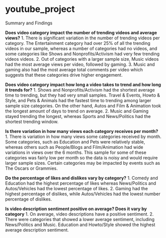 # youtube_project
Summary and Findings 

**Does video category impact the number of trending videos and average views?**
    1. There is significant variation in the number of trending videos per category. The Entertainment category had over 25% of all the trending videos in our sample, whereas a number of categories had no videos, and some categories like Shows and Nonprofits/Activism had very few trending videos videos. 
    2. Out of categories with a larger sample size, Music videos had the most average views per video, followed by gaming. 
    3. Music and gaming also had the most average total comments per video which suggests that these categories drive higher engagement. 

**Does video category impact how long a video takes to trend and how long it trends for?**
    1. Shows and Nonprofits/Activism had the shortest average time to trending, but they had very small samples. Travel & Events, Howto & Style, and Pets & Animals had the fastest time to trending among larger sample size categories. On the other hand, Autos and Film & Animation took the longest amount of days to trend on average. 
    2. Music and Gaming stayed trending the longest, whereas Sports and News/Politics had the shortest trending window. 

**Is there variation in how many views each category receives per month?**
    1. There is variation in how many views some categories received by month. Some categories, such as Education and Pets were relatively stable, whereas others such as People/Blogs and Film/Animation had wide variations in views over the 6 months. This sample for some of these categories was fairly low per month so the data is noisy and would require larger sample sizes. Certain categories may be impacted by events such as The Oscars or Grammies. 

**Do the percentage of likes and dislikes vary by category?**
    1. Comedy and Education had the highest percentage of likes whereas News/Politics and Autos/Vehicles had the lowest percentage of likes. 
    2. Gaming had the highest percentage of dislikes, while Autos/Vehicles had the lowest number percentage of dislikes. 

**Is video description sentiment positive on average? Does it vary by category**
    1. On average, video descriptions have a positive sentiment. 
    2. There were categories that showed a lower average sentiment, including News/Politics and Music. Education and Howto/Style showed the highest average description sentiment. 